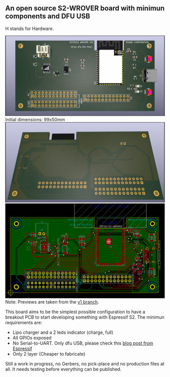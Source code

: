 ## An open source S2-WROVER board with minimun components and DFU USB

H stands for Hardware.

![PCB preview](https://raw.githubusercontent.com/martinberlin/H-S2-wrover-dev-board/v1/components/imgs/S2-Wrover-dev-pcb.jpg)
Initial dimensions:
99x50mm
![PCB preview-back](https://raw.githubusercontent.com/martinberlin/H-S2-wrover-dev-board/v1/components/imgs/S2-Wrover-dev-pcb-back.jpg)
![PCB layers](https://raw.githubusercontent.com/martinberlin/H-S2-wrover-dev-board/v1/components/imgs/PCB-preview.png)
Note: Previews are taken from the [v1 branch](https://github.com/martinberlin/H-S2-wrover-dev-board/tree/v1).

This board aims to be the simplest possible configuration to have a breakout PCB to start developing something with Espressif S2.
The minimun requirements are:

- Lipo charger and a 2 leds indicator (charge, full)
- All GPIOs exposed
- No Serial-to-UART. Only dfu USB, please check this [blog post from Espressif](https://blog.espressif.com/dfu-using-the-native-usb-on-esp32-s2-for-flashing-the-firmware-b2c4af3335f1)
- Only 2 layer (Cheaper to fabricate)



Still a work in progress, no Gerbers, no pick-place and no production files at all. It needs testing before everything can be published.
